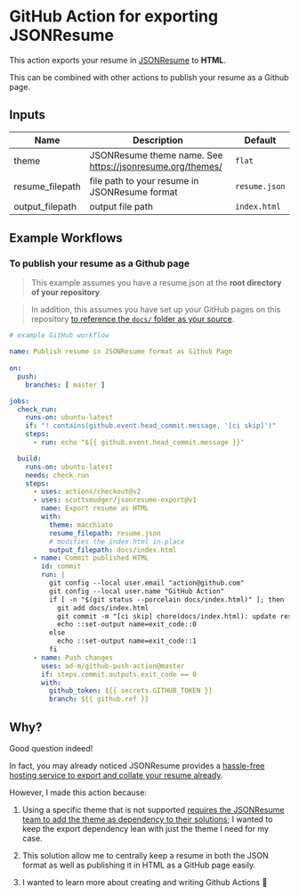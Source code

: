 # GitHub Action for exporting JSONResume

This action exports your resume in [JSONResume](https://jsonresume.org/) to **HTML**.

This can be combined with other actions to publish your resume as a Github page.

## Inputs

| Name | Description | Default |
| --- | --- | --- |
| theme | JSONResume theme name. See https://jsonresume.org/themes/ | `flat` |
| resume_filepath | file path to your resume in JSONResume format | `resume.json` |
| output_filepath | output file path | `index.html` |

## Example Workflows

### To publish your resume as a Github page

> This example assumes you have a resume.json at the **root directory of your repository**. 

> In addition, this assumes you have set up your GitHub pages on this repository [to reference the `docs/` folder as your source](https://docs.github.com/en/free-pro-team@latest/github/working-with-github-pages/configuring-a-publishing-source-for-your-github-pages-site#choosing-a-publishing-source).

```yaml
# example GitHub workflow

name: Publish resume in JSONResume format as Github Page
 
on:
  push:
    branches: [ master ]

jobs:
  check_run:
    runs-on: ubuntu-latest
    if: "! contains(github.event.head_commit.message, '[ci skip]')"
    steps:
      - run: echo "${{ github.event.head_commit.message }}"

  build:
    runs-on: ubuntu-latest
    needs: check_run
    steps:
      - uses: actions/checkout@v2
      - uses: scottsmudger/jsonresume-export@v1
        name: Export resume as HTML
        with:
          theme: macchiato
          resume_filepath: resume.json
          # modifies the index.html in-place
          output_filepath: docs/index.html
      - name: Commit published HTML
        id: commit
        run: |
          git config --local user.email "action@github.com"
          git config --local user.name "GitHub Action"
          if [ -n "$(git status --porcelain docs/index.html)" ]; then
            git add docs/index.html
            git commit -m "[ci skip] chore(docs/index.html): update resume page"
            echo ::set-output name=exit_code::0
          else
            echo ::set-output name=exit_code::1
          fi
      - name: Push changes
        uses: ad-m/github-push-action@master
        if: steps.commit.outputs.exit_code == 0
        with:
          github_token: ${{ secrets.GITHUB_TOKEN }}
          branch: ${{ github.ref }}
```

## Why?

Good question indeed!

In fact, you may already noticed JSONResume provides a [hassle-free hosting service to export and collate your resume already](https://jsonresume.org/getting-started/).

However, I made this action because:

1. Using a specific theme that is not supported [requires the JSONResume team to add the theme as dependency to their solutions](https://github.com/jsonresume/registry-functions/issues/7); I wanted to keep the export dependency lean with just the theme I need for my case.

2. This solution allow me to centrally keep a resume in both the JSON format as well as publishing it in HTML as a GitHub page easily.

3. I wanted to learn more about creating and writing Github Actions :robot:
